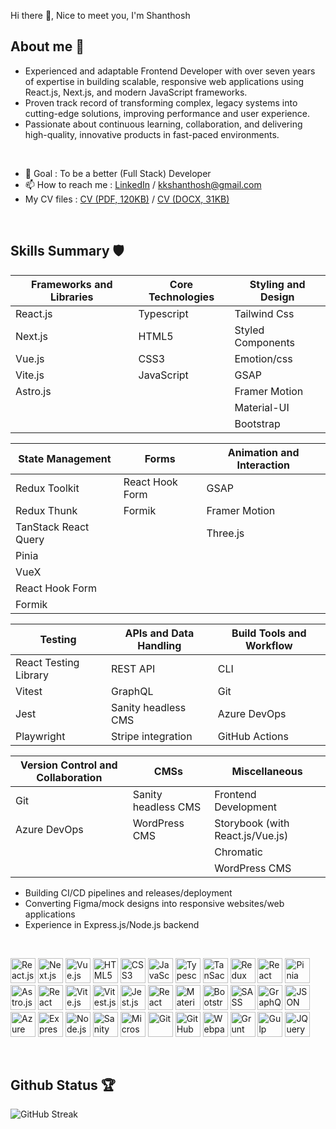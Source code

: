 Hi there 👋, Nice to meet you, I'm Shanthosh

## About me 🤠
- Experienced and adaptable Frontend Developer with over seven years of expertise in building scalable, responsive web applications using React.js, Next.js, and modern JavaScript frameworks. 
- Proven track record of transforming complex, legacy systems into cutting-edge solutions, improving performance and user experience. 
- Passionate about continuous learning, collaboration, and delivering high-quality, innovative products in fast-paced environments.

<br>

- 🎯 Goal : To be a better (Full Stack) Developer
- 📫 How to reach me : [LinkedIn](https://www.linkedin.com/in/shanthoshk/) / [kkshanthosh@gmail.com](mailto:kkshanthosh@gmail.com)
- My CV files : [CV (PDF, 120KB)](https://drmsweb.com/files/ShanthoshK_Frontend_Dev_cv.pdf) / [CV (DOCX, 31KB)](https://drmsweb.com/files/ShanthoshK_Frontend_Dev_cv.docx)

<br>

## Skills Summary 🛡


| Frameworks and Libraries | Core Technologies | Styling and Design |
| --- | --- | --- |
| React.js | Typescript | Tailwind Css |
| Next.js | HTML5 | Styled Components |
| Vue.js | CSS3 | Emotion/css |
| Vite.js | JavaScript | GSAP |
| Astro.js |  | Framer Motion |
|  |  | Material-UI |
|  |  | Bootstrap |

| State Management | Forms | Animation and Interaction |
| --- | --- | --- |
| Redux Toolkit | React Hook Form | GSAP |
| Redux Thunk | Formik | Framer Motion |
| TanStack React Query | | Three.js |
| Pinia |  |  |
| VueX |  |  |
| React Hook Form |  |  |
| Formik |  |  |

| Testing | APIs and Data Handling | Build Tools and Workflow |
| --- | --- | --- |
| React Testing Library | REST API | CLI |
| Vitest | GraphQL | Git |
| Jest | Sanity headless CMS | Azure DevOps |
| Playwright | Stripe integration | GitHub Actions |

| Version Control and Collaboration | CMSs | Miscellaneous |
| --- | --- | --- |
| Git | Sanity headless CMS | Frontend Development |
| Azure DevOps | WordPress CMS | Storybook (with React.js/Vue.js) |
|  |  | Chromatic |
|  |  | WordPress CMS |

- Building CI/CD pipelines and releases/deployment
- Converting Figma/mock designs into responsive websites/web applications
- Experience in Express.js/Node.js backend

<br>

<p align="left">
<img src="https://cdn.jsdelivr.net/gh/devicons/devicon@latest/icons/react/react-original-wordmark.svg" width="40" height="40" alt="React.js" />
<img src="https://cdn.jsdelivr.net/gh/devicons/devicon@latest/icons/nextjs/nextjs-original-wordmark.svg" width="40" height="40" alt="Next.js" />
<img src="https://cdn.jsdelivr.net/gh/devicons/devicon@latest/icons/vuejs/vuejs-original-wordmark.svg" width="40" height="40" alt="Vue.js" />
<img src="https://cdn.jsdelivr.net/gh/devicons/devicon@latest/icons/html5/html5-original-wordmark.svg" width="40" height="40" alt="HTML5" />
<img src="https://cdn.jsdelivr.net/gh/devicons/devicon@latest/icons/css3/css3-original-wordmark.svg" width="40" height="40" alt="CSS3" />
<img src="https://cdn.jsdelivr.net/gh/devicons/devicon@latest/icons/javascript/javascript-original.svg" width="40" height="40" alt="JavaScript" />
<img src="https://cdn.jsdelivr.net/gh/devicons/devicon@latest/icons/typescript/typescript-original.svg" width="40" height="40" alt="Typescript" />
<img src="https://avatars.githubusercontent.com/u/72518640?s=200&v=4" width="40" height="40" alt="TanSack React Query" />
<img src="https://cdn.jsdelivr.net/gh/devicons/devicon@latest/icons/redux/redux-original.svg" width="40" height="40" alt="Redux" />
<img src="https://cdn.jsdelivr.net/gh/devicons/devicon@latest/icons/reactrouter/reactrouter-original-wordmark.svg" width="40" height="40" alt="React Router" />
<img src="https://upload.wikimedia.org/wikipedia/commons/1/1c/Pinialogo.svg" width="40" height="40" alt="Pinia" />
<img src="https://cdn.jsdelivr.net/gh/devicons/devicon@latest/icons/astro/astro-original.svg" width="40" height="40" alt="Astro.js" />
<img src="https://testing-library.com/img/octopus-64x64.png" width="40" height="40" alt="React Testing Library" />
<img src="https://cdn.jsdelivr.net/gh/devicons/devicon@latest/icons/vitejs/vitejs-original.svg" width="40" height="40" alt="Vite.js" />
<img src="https://cdn.jsdelivr.net/gh/devicons/devicon@latest/icons/vitest/vitest-original.svg" width="40" height="40" alt="Vitest.js" />
<img src="https://cdn.jsdelivr.net/gh/devicons/devicon@latest/icons/jest/jest-plain.svg" width="40" height="40" alt="Jest.js" />
<img src="https://react-hook-form.com/images/logo/react-hook-form-logo-only-grey.svg" width="40" height="40" alt="React Hook Form" />
<img src="https://cdn.jsdelivr.net/gh/devicons/devicon@latest/icons/materialui/materialui-original.svg" width="40" height="40" alt="Material-UI" />
<img src="https://cdn.jsdelivr.net/gh/devicons/devicon@latest/icons/bootstrap/bootstrap-original-wordmark.svg" width="40" height="40" alt="Bootstrap" />
<img src="https://cdn.jsdelivr.net/gh/devicons/devicon@latest/icons/sass/sass-original.svg" width="40" height="40" alt="SASS" />
<img src="https://cdn.jsdelivr.net/gh/devicons/devicon@latest/icons/graphql/graphql-plain-wordmark.svg" width="40" height="40" alt="GraphQL" />
<img src="https://cdn.jsdelivr.net/gh/devicons/devicon@latest/icons/json/json-original.svg" width="40" height="40" alt="JSON" />
<img src="https://cdn.jsdelivr.net/gh/devicons/devicon@latest/icons/azuredevops/azuredevops-original.svg" width="40" height="40" alt="Azure DevOps" />
<img src="https://cdn.jsdelivr.net/gh/devicons/devicon@latest/icons/express/express-original.svg" width="40" height="40" alt="Express.js" />
<img src="https://cdn.jsdelivr.net/gh/devicons/devicon@latest/icons/nodejs/nodejs-original-wordmark.svg" width="40" height="40" alt="Node.js" />
<img src="https://cdn.jsdelivr.net/gh/devicons/devicon@latest/icons/sanity/sanity-original.svg" width="40" height="40" alt="Sanity headless CMS" />
<img src="https://cdn.jsdelivr.net/gh/devicons/devicon@latest/icons/microsoftsqlserver/microsoftsqlserver-original-wordmark.svg" width="40" height="40" alt="Microsoft SQL Server" />
<img src="https://cdn.jsdelivr.net/gh/devicons/devicon@latest/icons/git/git-original-wordmark.svg" width="40" height="40" alt="Git" />
<img src="https://cdn.jsdelivr.net/gh/devicons/devicon@latest/icons/github/github-original-wordmark.svg" width="40" height="40" alt="GitHub" />
<img src="https://cdn.jsdelivr.net/gh/devicons/devicon@latest/icons/webpack/webpack-original-wordmark.svg" width="40" height="40" alt="Webpack" />
<img src="https://cdn.jsdelivr.net/gh/devicons/devicon@latest/icons/grunt/grunt-original-wordmark.svg" width="40" height="40" alt="Grunt" />
<img src="https://cdn.jsdelivr.net/gh/devicons/devicon@latest/icons/gulp/gulp-plain.svg" width="40" height="40" alt="Gulp" />
<img src="https://cdn.jsdelivr.net/gh/devicons/devicon@latest/icons/jquery/jquery-original-wordmark.svg" width="40" height="40" alt="JQuery" />
</p>

<br>

## Github Status 🏆
<img src="https://github-readme-streak-stats-9m8ugfa77-denvercoder1.vercel.app/?user=nzkks&theme=transparent&hide_border=true" alt="GitHub Streak" />
